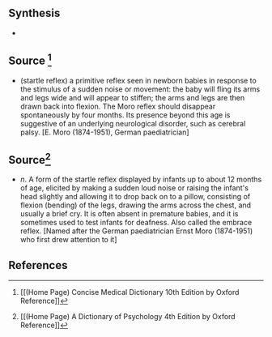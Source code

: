 ## Synthesis
- 
## Source [^1]
- (startle reflex) a primitive reflex seen in newborn babies in response to the stimulus of a sudden noise or movement: the baby will fling its arms and legs wide and will appear to stiffen; the arms and legs are then drawn back into flexion. The Moro reflex should disappear spontaneously by four months. Its presence beyond this age is suggestive of an underlying neurological disorder, such as cerebral palsy. \[E. Moro (1874-1951), German paediatrician]
## Source[^2]
- $n$. A form of the startle reflex displayed by infants up to about 12 months of age, elicited by making a sudden loud noise or raising the infant's head slightly and allowing it to drop back on to a pillow, consisting of flexion (bending) of the legs, drawing the arms across the chest, and usually a brief cry. It is often absent in premature babies, and it is sometimes used to test infants for deafness. Also called the embrace reflex. \[Named after the German paediatrician Ernst Moro (1874-1951) who first drew attention to it]
## References

[^1]: [[(Home Page) Concise Medical Dictionary 10th Edition by Oxford Reference]]
[^2]: [[(Home Page) A Dictionary of Psychology 4th Edition by Oxford Reference]]